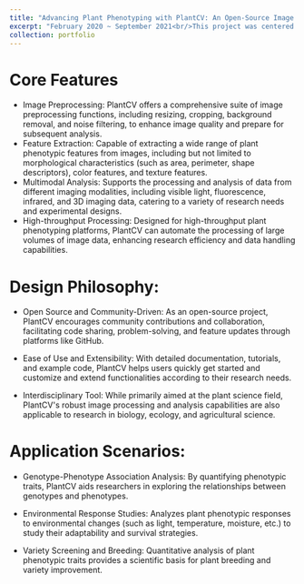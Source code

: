 ```yaml
---
title: "Advancing Plant Phenotyping with PlantCV: An Open-Source Image Analysis Software Package"
excerpt: "February 2020 ~ September 2021<br/>This project was centered around <a href=\"https://plantcv.danforthcenter.org\">PlantCV</a> (Plant Computer Vision), an open-source software package meticulously designed for plant phenotyping analysis. Developed in Python and integrating advanced image processing libraries such as OpenCV (Open Source Computer Vision Library), PlantCV aims to provide plant scientists and researchers with a powerful, flexible, and user-friendly tool for automating and quantifying the extraction of plant phenotypic information from various image data. <br/>"
collection: portfolio
---
```


Core Features
======

* Image Preprocessing: PlantCV offers a comprehensive suite of image preprocessing functions, including resizing, cropping, background removal, and noise filtering, to enhance image quality and prepare for subsequent analysis.
* Feature Extraction: Capable of extracting a wide range of plant phenotypic features from images, including but not limited to morphological characteristics (such as area, perimeter, shape descriptors), color features, and texture features.
* Multimodal Analysis: Supports the processing and analysis of data from different imaging modalities, including visible light, fluorescence, infrared, and 3D imaging data, catering to a variety of research needs and experimental designs.
* High-throughput Processing: Designed for high-throughput plant phenotyping platforms, PlantCV can automate the processing of large volumes of image data, enhancing research efficiency and data handling capabilities.

Design Philosophy:
======

* Open Source and Community-Driven: As an open-source project, PlantCV encourages community contributions and collaboration, facilitating code sharing, problem-solving, and feature updates through platforms like GitHub.

* Ease of Use and Extensibility: With detailed documentation, tutorials, and example code, PlantCV helps users quickly get started and customize and extend functionalities according to their research needs.

* Interdisciplinary Tool: While primarily aimed at the plant science field, PlantCV's robust image processing and analysis capabilities are also applicable to research in biology, ecology, and agricultural science.

Application Scenarios:
======

* Genotype-Phenotype Association Analysis: By quantifying phenotypic traits, PlantCV aids researchers in exploring the relationships between genotypes and phenotypes.

* Environmental Response Studies: Analyzes plant phenotypic responses to environmental changes (such as light, temperature, moisture, etc.) to study their adaptability and survival strategies.

* Variety Screening and Breeding: Quantitative analysis of plant phenotypic traits provides a scientific basis for plant breeding and variety improvement.
